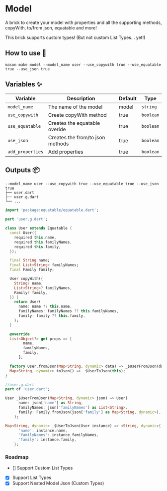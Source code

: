# Model

A brick to create your model with properties and all the supporting methods, copyWith, to/from json, equatable and more!

This brick supports custom types! (But not custom List Types... yet!)

## How to use 🚀

```
mason make model --model_name user --use_copywith true --use_equatable true --use_json true
```

## Variables ✨

| Variable         | Description                      | Default | Type      |
| ---------------- | -------------------------------- | ------- | --------- |
| `model_name`     | The name of the model            | model   | `string`  |
| `use_copywith`   | Create copyWith method           | true    | `boolean` |
| `use_equatable`  | Creates the equatable overide    | true    | `boolean` |
| `use_json`       | Creates the from/to json methods | true    | `boolean` |
| `add_properties` | Add properties                   | true    | `boolean` |

## Outputs 📦

```
--model_name user --use_copywith true --use_equatable true --use_json true
├── user.dart
├── user.g.dart
└── ...
```

```dart
import 'package:equatable/equatable.dart';

part 'user.g.dart';

class User extends Equatable {
  const User({
    required this.name,
    required this.familyNames,
    required this.family,
  });

  final String name;
  final List<String> familyNames;
  final Family family;

  User copyWith({
    String? name,
    List<String>? familyNames,
    Family? family,
  }) {
    return User(
      name: name ?? this.name,
      familyNames: familyNames ?? this.familyNames,
      family: family ?? this.family,
    );
  }

  @override
  List<Object?> get props => [
        name,
        familyNames,
        family,
      ];

  factory User.fromJson(Map<String, dynamic> data) => _$UserFromJson(data);
  Map<String, dynamic> toJson() => _$UserToJson(this);
}

//user.g.dart
part of 'user.dart';

User _$UserFromJson(Map<String, dynamic> json) => User(
      name: json['name'] as String,
      familyNames: json['familyNames'] as List<String>,
      family: Family.fromJson(json['family'] as Map<String, dynamic>),
    );

Map<String, dynamic> _$UserToJson(User instance) => <String, dynamic>{
      'name': instance.name,
      'familyNames': instance.familyNames,
      'family': instance.family,
    };
```

### Roadmap

- [] Support Custom List Types
- [x] Support List Types
- [x] Support Nested Model Json (Custom Types)
